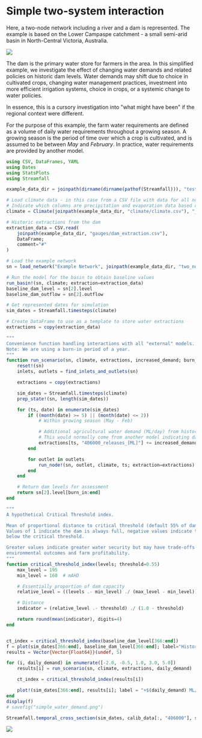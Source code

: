 # Simple two-system interaction

Here, a two-node network including a river and a dam is represented. The example is
based on the Lower Campaspe catchment - a small semi-arid basin in North-Central Victoria,
Australia.

![](../assets/two_node_network.svg)

The dam is the primary water store for farmers in the area. In this simplified example, we
investigate the effect of changing water demands and related policies on historic dam levels.
Water demands may shift due to choice in cultivated crops, changing water management
practices, investment into more efficient irrigation systems, choice in crops, or a
systemic change to water policies.

In essence, this is a cursory investigation into "what might have been" if the regional
context were different.

For the purpose of this example, the farm water requirements are defined as a volume of
daily water requirements throughout a growing season. A growing season is the period of time
over which a crop is cultivated, and is assumed to be between *May* and *February*.
In practice, water requirements are provided by another model.

```julia
using CSV, DataFrames, YAML
using Dates
using StatsPlots
using Streamfall

example_data_dir = joinpath(dirname(dirname(pathof(Streamfall))), "test/data/campaspe")

# Load climate data - in this case from a CSV file with data for all nodes.
# Indicate which columns are precipitation and evaporation data based on partial identifiers
climate = Climate(joinpath(example_data_dir, "climate/climate.csv"), "_rain", "_evap")

# Historic extractions from the dam
extraction_data = CSV.read(
    joinpath(example_data_dir, "gauges/dam_extraction.csv"), 
    DataFrame; 
    comment="#"
)

# Load the example network
sn = load_network("Example Network", joinpath(example_data_dir, "two_node_network.yml"))

# Run the model for the basin to obtain baseline values
run_basin!(sn, climate; extraction=extraction_data)
baseline_dam_level = sn[2].level
baseline_dam_outflow = sn[2].outflow

# Get represented dates for simulation
sim_dates = Streamfall.timesteps(climate)

# Create DataFrame to use as a template to store water extractions
extractions = copy(extraction_data)

"""
Convenience function handling interactions with all "external" models.
Note: We are using a burn-in period of a year.
"""
function run_scenario(sn, climate, extractions, increased_demand; burn_in=366)
    reset!(sn)
    inlets, outlets = find_inlets_and_outlets(sn)

    extractions = copy(extractions)

    sim_dates = Streamfall.timesteps(climate)
    prep_state!(sn, length(sim_dates))

    for (ts, date) in enumerate(sim_dates)
        if ((month(date) >= 5) || (month(date) <= 2))
            # Within growing season (May - Feb)

            # Additional agricultural water demand (ML/day) from historic conditions
            # This would normally come from another model indicating daily water demands.
            extractions[ts, "406000_releases_[ML]"] += increased_demand
        end

        for outlet in outlets
            run_node!(sn, outlet, climate, ts; extraction=extractions)
        end
    end

    # Return dam levels for assessment
    return sn[2].level[burn_in:end]
end

"""
A hypothetical Critical Threshold index.

Mean of proportional distance to critical threshold (default 55% of dam capacity).
Values of 1 indicate the dam is always full, negative values indicate the dam levels are
below the critical threshold.

Greater values indicate greater water security but may have trade-offs with regard to
environmental outcomes and farm profitability.
"""
function critical_threshold_index(levels; threshold=0.55)
    max_level = 195
    min_level = 160  # mAHD

    # Essentially proportion of dam capacity
    relative_level = ((levels .- min_level) ./ (max_level - min_level))

    # Distance
    indicator = (relative_level .- threshold) ./ (1.0 - threshold)

    return round(mean(indicator), digits=4)
end


ct_index = critical_threshold_index(baseline_dam_level[366:end])
f = plot(sim_dates[366:end], baseline_dam_level[366:end]; label="Historic modelled ($(ct_index))")
results = Vector{Vector{Float64}}(undef, 5)

for (i, daily_demand) in enumerate([-2.0, -0.5, 1.0, 3.0, 5.0])
    results[i] = run_scenario(sn, climate, extractions, daily_demand)

    ct_index = critical_threshold_index(results[i])

    plot!(sim_dates[366:end], results[i]; label = "+$(daily_demand) ML/day ($(ct_index))")
end
display(f)
# savefig("simple_water_demand.png")

Streamfall.temporal_cross_section(sim_dates, calib_data[:, "406000"], sn[2].level)
```

![](../assets/simple_water_demand.png)
